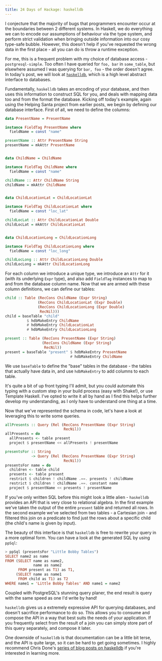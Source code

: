 ```yaml
---
title: 24 Days of Hackage: haskelldb
---
```


I conjecture that the majority of bugs that programmers encounter occur at the
boundaries between 2 different systems. In Haskell, we do everything we can to
encode our assumptions of behaviour via the type system, and perform strict
validation when bringing outside information into our cosy type-safe
bubble. However, this doesn't help if you've requested the wrong data in the
first place - all you can do is throw a runtime exception.

For me, this is a frequent problem with my choice of database access -
`postgresql-simple`. Too often I have queried for `foo, bar` in `some_table`,
but elsewhere assumed I was querying for `bar, foo` - the order doesn't
agree. In today's post, we will look at
[`haskelldb`](http://hackage.haskell.org/package/haskelldb), which is a high
level abstract interface to databases.

Fundamentally, `haskelldb` takes an encoding of your database, and then uses
this information to construct SQL for you, and deals with mapping data too and
from the format the database. Kicking off today's example, again using the
Helping Santa project from earlier posts, we begin by defining our database
interface. First of all, we need to define the columns:

```haskell
data PresentName = PresentName

instance FieldTag PresentName where
  fieldName = const "name"

presentName :: Attr PresentName String
presentName = mkAttr PresentName


data ChildName = ChildName

instance FieldTag ChildName where
  fieldName = const "name"

childName :: Attr ChildName String
childName = mkAttr ChildName


data ChildLocationLat = ChildLocationLat

instance FieldTag ChildLocationLat where
  fieldName = const "loc_lat"

childLocLat :: Attr ChildLocationLat Double
childLocLat = mkAttr ChildLocationLat


data ChildLocationLong = ChildLocationLong

instance FieldTag ChildLocationLong where
  fieldName = const "loc_long"

childLocLong :: Attr ChildLocationLong Double
childLocLong = mkAttr ChildLocationLong
```

For each column we introduce a unique type, we introduce an `Attr` for it (with
its underlying `Expr` type), and also add `FieldTag` instances to map to and
from the database column name. Now that we are armed with these column
definitions, we can define our tables:

```haskell
child :: Table (RecCons ChildName (Expr String)
               (RecCons ChildLocationLat (Expr Double)
               (RecCons ChildLocationLong (Expr Double)
                RecNil)))
child = baseTable "child"
          $ hdbMakeEntry ChildName
          # hdbMakeEntry ChildLocationLat
          # hdbMakeEntry ChildLocationLong

present :: Table (RecCons PresentName (Expr String)
                 (RecCons ChildName (Expr String)
                  RecNil))
present = baseTable "present" $ hdbMakeEntry PresentName
                              # hdbMakeEntry ChildName
```

We use `baseTable` to define the "base" tables in the database - the tables that
actually have data in, and use `hdbMakeEntry` to add columns to each table.

It's quite a bit of up front typing I'll admit, but you could automate this
typing with a custom step in your build process (easy with Shake!), or use
Template Haskell. I've opted to write it all by hand as I find this helps
further develop my understanding, as I only have to understand one thing at a
time.

Now that we've represented the schema in code, let's have a look at leveraging
this to write some queries.

```haskell
allPresents :: Query (Rel (RecCons PresentName (Expr String)
                           RecNil))
allPresents = do
  allPresents <- table present
  project $ presentName << allPresents ! presentName

presentsFor :: String
            -> Query (Rel (RecCons PresentName (Expr String)
                           RecNil))
presentsFor name = do
  children <- table child
  presents <- table present
  restrict $ children ! childName .==. presents ! childName
  restrict $ children ! childName .==. constant name
  project $ presentName << presents ! presentName
```

If you've only written SQL before this might look a little alien - `haskelldb`
provides an API that is very close to relational algebra. In the first example
we've taken the output of the entire `present` table and returned all rows. In
the second example we've selected from two tables - a Cartesian join - and
filtered this join on a predicate to find just the rows about a specific child
(the child's name is given by input).

The beauty of this interface is that `haskelldb` is free to rewrite your query
in a more optimal form. You can have a look at the generated SQL by using
`ppSql`:

```haskell
> ppSql (presentsFor "Little Bobby Tables")
SELECT name2 as name
FROM (SELECT name as name2,
             name as name2
      FROM present as T1) as T1,
     (SELECT name as name1
      FROM child as T1) as T2
WHERE name1 = 'Little Bobby Tables' AND name1 = name2
```

Coupled with PostgreSQL's stunning query planer, the end result is query with
the same speed as one I'd write by hand!

`haskelldb` gives us a extremely expressive API for querying databases, and
doesn't sacrifice performance to do so. This allows you to consume and compose
the API in a way that best suits the needs of your application. If you
frequently select from the result of a join you can simply store part of this
query separately, and compose it later.

One downside of `haskelldb` is that documentation can be a little bit terse, and
the API is quite large, so it can be hard to get going sometimes. I highly
recommend Chris Done's
[series of blog posts on haskelldb](http://chrisdone.com/tags/haskelldb.html) if
you're interested in learning more.
